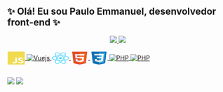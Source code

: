 ## ✨ Olá! Eu sou Paulo Emmanuel, desenvolvedor front-end ✨

<link rel="stylesheet" href="https://cdn.jsdelivr.net/gh/devicons/devicon@v2.15.1/devicon.min.css">
          
<div align="center">
  <a href="https://github.com/pauloemmanuel">
  <img height="180em" src="https://github-readme-stats.vercel.app/api?username=pauloemmanuel&show_icons=true&theme=dracula&include_all_commits=true&count_private=true"/>
  <img height="180em" src="https://github-readme-stats.vercel.app/api/top-langs/?username=pauloemmanuel&layout=compact&langs_count=7&theme=dracula"/>
</div>
  
<div style="display: inline_block"><br>
  <img align="center" alt="Js" height="30" width="40" src="https://raw.githubusercontent.com/devicons/devicon/master/icons/javascript/javascript-plain.svg">
  <img align="center" alt="Vuejs" height="30" width="40" src="https://cdn.jsdelivr.net/gh/devicons/devicon/icons/vuejs/vuejs-original.svg">
  <img align="center" alt="React" height="30" width="40" src="https://raw.githubusercontent.com/devicons/devicon/master/icons/react/react-original.svg">
  <img align="center" alt="HTML" height="30" width="40" src="https://raw.githubusercontent.com/devicons/devicon/master/icons/html5/html5-original.svg">
  <img align="center" alt="CSS" height="30" width="40" src="https://raw.githubusercontent.com/devicons/devicon/master/icons/css3/css3-original.svg">
  <img align="center" alt="PHP" height="40" width="40" src="https://cdn.jsdelivr.net/gh/devicons/devicon/icons/php/php-plain.svg">
  <img align="center" alt="PHP" height="30" width="40" src="https://cdn.jsdelivr.net/gh/devicons/devicon/icons/laravel/laravel-plain.svg">
 
  
          
          
</div>
  
##
  
<div> 

  
  <a href = "mailto:pauloemmanuelferreira@gmail.com"><img src="https://img.shields.io/badge/-Gmail-%23333?style=for-the-badge&logo=gmail&logoColor=white" target="_blank"></a>
  <a href="https://www.linkedin.com/in/devpauloemmanuel/" target="_blank"><img src="https://img.shields.io/badge/-LinkedIn-%230077B5?style=for-the-badge&logo=linkedin&logoColor=white" target="_blank"></a> 
 
  
 
</div>
